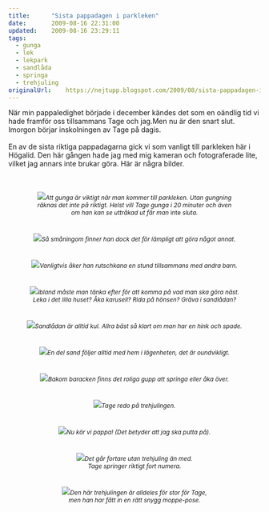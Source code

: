 ```yaml
---
title:		"Sista pappadagen i parkleken"
date:		2009-08-16 22:31:00
updated:	2009-08-16 23:29:11
tags: 
  - gunga
  - lek
  - lekpark
  - sandlåda
  - springa
  - trehjuling	
originalUrl:	https://nejtupp.blogspot.com/2009/08/sista-pappadagen-i-parkleken.html
---
```


När min pappaledighet började i december kändes det som en oändlig tid vi hade framför oss tillsammans Tage och jag.Men nu är den snart slut. Imorgon börjar inskolningen av Tage på dagis.<br><br>En av de sista riktiga pappadagarna gick vi som vanligt till parkleken här i Högalid. Den här gången hade jag med mig kameran och fotograferade lite, vilket jag annars inte brukar göra. Här är några bilder.<br><br><br><div style="text-align: center;"><img src="../../../../img/_MG_8140_1024pix.jpg"><span style="font-size:85%;"><span style="font-style: italic;">Att gunga är viktigt när man kommer till parkleken. Utan gungning<br>räknas det inte på riktigt. Helst vill Tage gunga i 20 minuter och även<br>om han kan se uttråkad ut får man </span>inte<span style="font-style: italic;"> sluta.</span><br></span></div><br><br><div style="text-align: center;"><img src="../../../../img/_MG_8148_1024pix-2.jpg"><span style="font-size:85%;"><span style="font-style: italic;">Så småningom finner han dock det för lämpligt att göra något annat.</span></span><br></div><br><br><div style="text-align: center;"><img src="../../../../img/_MG_8162_1024pix.jpg"><span style="font-size:85%;"><span style="font-style: italic;">Vanligtvis åker han rutschkana en stund tillsammans med andra barn.</span></span><br></div><br><br><div style="text-align: center;"><img src="../../../../img/_MG_8168_1024pix.jpg"><span style="font-size:85%;"><span style="font-style: italic;">Ibland måste man tänka efter för att komma på vad man ska göra näst.<br>Leka i det lilla huset? Åka karusell? Rida på hönsen? Gräva i sandlådan?</span></span><br></div><br><br><div style="text-align: center;"><img src="../../../../img/_MG_8173_1024pix.jpg"><span style="font-size:85%;"><span style="font-style: italic;">Sandlådan är alltid kul. Allra bäst så klart om man har en hink och spade.</span></span><br></div><br><br><div style="text-align: center;"><img src="../../../../img/_MG_8176_1024pix.jpg"><span style="font-size:85%;"><span style="font-style: italic;">En del sand följer alltid med hem i lägenheten, det är oundvikligt.</span></span><br></div><br><span style="text-decoration: underline;"><br></span><div style="text-align: center;"><img src="../../../../img/_MG_8218_1024pix.jpg"><span style="font-size:85%;"><span style="font-style: italic;">Bakom baracken finns det roliga gupp att springa eller åka över.</span></span><br></div><br><br><div style="text-align: center;"><img src="../../../../img/_MG_8217_1024pix.jpg"><span style="font-size:85%;"><span style="font-style: italic;">Tage redo på trehjulingen.</span></span><br></div><br><br><div style="text-align: center;"><img src="../../../../img/_MG_8219_1024pix.jpg"><span style="font-size:85%;"><span style="font-style: italic;">Nu kör vi pappa! (Det betyder att jag ska putta på).</span></span><br></div><br><br><div style="text-align: center;"><img src="../../../../img/_MG_8220_1024pix.jpg"><span style="font-size:85%;"><span style="font-style: italic;">Det går fortare utan trehjuling än med.<br>Tage springer riktigt fort numera.</span></span><br></div><br><br><div style="text-align: center;"><img src="../../../../img/_MG_8244_1024pix.jpg"><span style="font-size:85%;"><span style="font-style: italic;">Den här trehjulingen är alldeles för stor för Tage,<br>men han har fått in en rätt snygg moppe-pose.</span></span><br></div>
<!-- no comments on this post -->